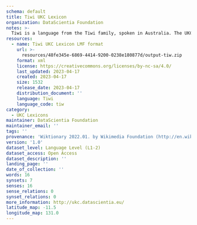 ```yaml
---
schema: default
title: Tiwi UKC Lexicon
organization: DataScientia Foundation
notes: >-
  Tiwi is a language from the Tiwi family, spoken in Australia. The UKC Lexicon of Tiwi is represented as a lexico-semantic network. It consists of words, word senses, synsets, as well as sense-level and synset-level relationships.
resources:
  - name: Tiwi UKC Lexicon LMF format
    url: >-
      resources/48fe345e-6869-4414-9200-0238e180877d/output-tiw.zip
    format: xml
    license: https://creativecommons.org/licenses/by-nc-sa/4.0/
    last_updated: 2023-04-17
    created: 2023-04-17
    size: 1532
    release_date: 2023-04-17
    distribution_document: ''
    language: Tiwi
    language_code: tiw
category:
  - UKC Lexicons
maintainer: DataScientia Foundation
maintainer_email: ''
tags: ''
provenance: 'Wiktionary 2022.01. by Wikimedia Foundation (http://en.wiktionary.org); KinDiv: Kinship Diversity 1.0 by Temuulen Khishigsuren (http://ukc.disi.unitn.it/index.php/kinship/); Princeton WordNet 2.1 by Princeton University (https://wordnet.princeton.edu)'
version: '1.0'
dataset_level: Language Level (L1-2)
dataset_access: Open Access
dataset_description: ''
landing_page: ''
date_of_collection: ''
words: 16
synsets: 7
senses: 16
sense_relations: 0
synset_relations: 0
more_information: http://ukc.datascientia.eu/
latitude_map: -11.5
longitude_map: 131.0
---
```

